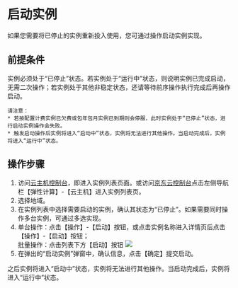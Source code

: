 # 启动实例

如果您需要将已停止的实例重新投入使用，您可通过操作启动实例实现。

## 前提条件

实例必须处于“已停止”状态。若实例处于“运行中”状态，则说明实例已完成启动，无需二次操作；若实例处于其他非稳定状态，还请等待前序操作执行完成后再操作启动。
	
	请注意：
	* 若按配置计费实例已欠费或包年包月实例已到期则会停服，此时实例处于“已停止”状态，进行启动实例操作会失败。
	* 触发启动操作后实例将进入“启动中”状态，实例将无法进行其他操作。当启动完成后，实例将进入“运行中”状态。


## 操作步骤

1. 访问[云主机控制台](https://cns-console.jdcloud.com/host/compute/list)，即进入实例列表页面。或访问[京东云控制台](https://console.jdcloud.com)点击左侧导航栏【弹性计算】-【云主机】进入实例列表页。
2. 选择地域。
3. 在实例列表中选择需要启动的实例，确认其状态为“已停止”。如果需要同时操作多台实例，可通过多选实现。
4. 单台操作：点击【操作】-【启动】按钮，或点击实例名称进入详情页后点击【操作】-【启动】按钮；
<br>批量操作：点击列表下方【启动】按钮
![](../../../../../image/vm/startinstance.png)
5. 在弹出的“启动实例”弹窗中，确认信息，点击【确定】提交启动。

之后实例将进入“启动中”状态，实例将无法进行其他操作。当启动完成后，实例将进入“运行中”状态。
